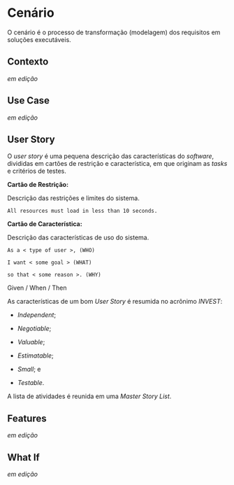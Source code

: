 # Cenário

O cenário é o processo de transformação \(modelagem\) dos requisitos em soluções executáveis.

## Contexto

_em edição_

## Use Case

_em edição_

## User Story

O _user story_ é uma pequena descrição das características do _software_, divididas em cartões de restrição e característica, em que originam as _tasks_ e critérios de testes.

**Cartão de Restrição:**

Descrição das restrições e limites do sistema.

```
All resources must load in less than 10 seconds.
```

**Cartão de Característica:**

Descrição das características de uso do sistema.

`As a < type of user >, (WHO)`

`I want < some goal > (WHAT)`

`so that < some reason >. (WHY)`

Given \/ When \/ Then

As características de um bom _User Story_ é resumida no acrônimo _INVEST_:

* _Independent_;

* _Negotiable_;

* _Valuable_;

* _Estimatable_;

* _Small_; e

* _Testable_.


A lista de atividades é reunida em uma _Master Story List_.

## Features

_em edição_

## What If

_em edição_


